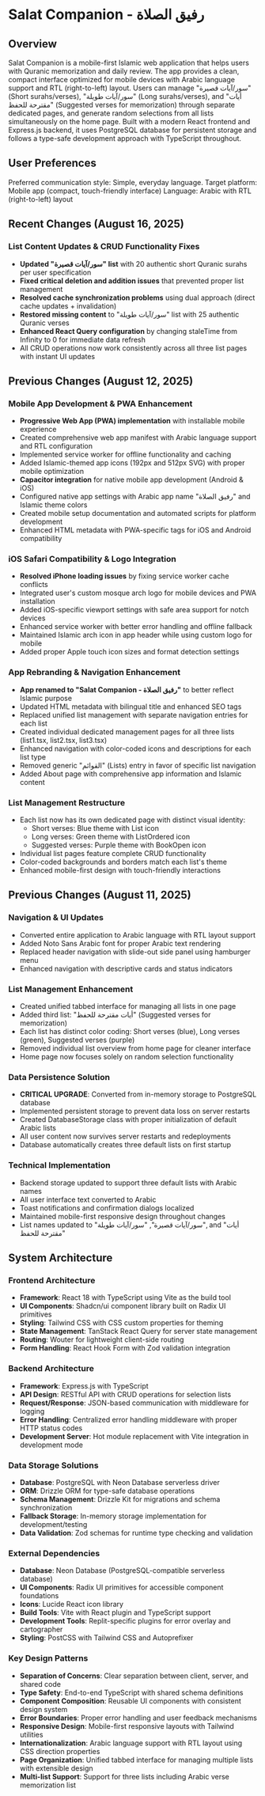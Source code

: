 # Salat Companion - رفيق الصلاة

## Overview

Salat Companion is a mobile-first Islamic web application that helps users with Quranic memorization and daily review. The app provides a clean, compact interface optimized for mobile devices with Arabic language support and RTL (right-to-left) layout. Users can manage "سور/آيات قصيرة" (Short surahs/verses), "سور/آيات طويلة" (Long surahs/verses), and "أيات مقترحة للحفظ" (Suggested verses for memorization) through separate dedicated pages, and generate random selections from all lists simultaneously on the home page. Built with a modern React frontend and Express.js backend, it uses PostgreSQL database for persistent storage and follows a type-safe development approach with TypeScript throughout.

## User Preferences

Preferred communication style: Simple, everyday language.
Target platform: Mobile app (compact, touch-friendly interface)
Language: Arabic with RTL (right-to-left) layout

## Recent Changes (August 16, 2025)

### List Content Updates & CRUD Functionality Fixes
- **Updated "سور/آيات قصيرة" list** with 20 authentic short Quranic surahs per user specification
- **Fixed critical deletion and addition issues** that prevented proper list management
- **Resolved cache synchronization problems** using dual approach (direct cache updates + invalidation)
- **Restored missing content** to "سور/آيات طويلة" list with 25 authentic Quranic verses
- **Enhanced React Query configuration** by changing staleTime from Infinity to 0 for immediate data refresh
- All CRUD operations now work consistently across all three list pages with instant UI updates

## Previous Changes (August 12, 2025)

### Mobile App Development & PWA Enhancement
- **Progressive Web App (PWA) implementation** with installable mobile experience
- Created comprehensive web app manifest with Arabic language support and RTL configuration
- Implemented service worker for offline functionality and caching
- Added Islamic-themed app icons (192px and 512px SVG) with proper mobile optimization
- **Capacitor integration** for native mobile app development (Android & iOS)
- Configured native app settings with Arabic app name "رفيق الصلاة" and Islamic theme colors
- Created mobile setup documentation and automated scripts for platform development
- Enhanced HTML metadata with PWA-specific tags for iOS and Android compatibility

### iOS Safari Compatibility & Logo Integration
- **Resolved iPhone loading issues** by fixing service worker cache conflicts
- Integrated user's custom mosque arch logo for mobile devices and PWA installation
- Added iOS-specific viewport settings with safe area support for notch devices
- Enhanced service worker with better error handling and offline fallback
- Maintained Islamic arch icon in app header while using custom logo for mobile
- Added proper Apple touch icon sizes and format detection settings

### App Rebranding & Navigation Enhancement
- **App renamed to "Salat Companion - رفيق الصلاة"** to better reflect Islamic purpose
- Updated HTML metadata with bilingual title and enhanced SEO tags
- Replaced unified list management with separate navigation entries for each list
- Created individual dedicated management pages for all three lists (list1.tsx, list2.tsx, list3.tsx)
- Enhanced navigation with color-coded icons and descriptions for each list type
- Removed generic "القوائم" (Lists) entry in favor of specific list navigation
- Added About page with comprehensive app information and Islamic content

### List Management Restructure
- Each list now has its own dedicated page with distinct visual identity:
  - Short verses: Blue theme with List icon
  - Long verses: Green theme with ListOrdered icon  
  - Suggested verses: Purple theme with BookOpen icon
- Individual list pages feature complete CRUD functionality
- Color-coded backgrounds and borders match each list's theme
- Enhanced mobile-first design with touch-friendly interactions

## Previous Changes (August 11, 2025)

### Navigation & UI Updates
- Converted entire application to Arabic language with RTL layout support
- Added Noto Sans Arabic font for proper Arabic text rendering
- Replaced header navigation with slide-out side panel using hamburger menu
- Enhanced navigation with descriptive cards and status indicators

### List Management Enhancement
- Created unified tabbed interface for managing all lists in one page
- Added third list: "أيات مقترحة للحفظ" (Suggested verses for memorization)
- Each list has distinct color coding: Short verses (blue), Long verses (green), Suggested verses (purple)
- Removed individual list overview from home page for cleaner interface
- Home page now focuses solely on random selection functionality

### Data Persistence Solution
- **CRITICAL UPGRADE**: Converted from in-memory storage to PostgreSQL database
- Implemented persistent storage to prevent data loss on server restarts
- Created DatabaseStorage class with proper initialization of default Arabic lists
- All user content now survives server restarts and redeployments
- Database automatically creates three default lists on first startup

### Technical Implementation
- Backend storage updated to support three default lists with Arabic names
- All user interface text converted to Arabic
- Toast notifications and confirmation dialogs localized
- Maintained mobile-first responsive design throughout changes
- List names updated to "سور/آيات قصيرة", "سور/آيات طويلة", and "أيات مقترحة للحفظ"

## System Architecture

### Frontend Architecture
- **Framework**: React 18 with TypeScript using Vite as the build tool
- **UI Components**: Shadcn/ui component library built on Radix UI primitives
- **Styling**: Tailwind CSS with CSS custom properties for theming
- **State Management**: TanStack React Query for server state management
- **Routing**: Wouter for lightweight client-side routing
- **Form Handling**: React Hook Form with Zod validation integration

### Backend Architecture
- **Framework**: Express.js with TypeScript
- **API Design**: RESTful API with CRUD operations for selection lists
- **Request/Response**: JSON-based communication with middleware for logging
- **Error Handling**: Centralized error handling middleware with proper HTTP status codes
- **Development Server**: Hot module replacement with Vite integration in development mode

### Data Storage Solutions
- **Database**: PostgreSQL with Neon Database serverless driver
- **ORM**: Drizzle ORM for type-safe database operations
- **Schema Management**: Drizzle Kit for migrations and schema synchronization
- **Fallback Storage**: In-memory storage implementation for development/testing
- **Data Validation**: Zod schemas for runtime type checking and validation

### External Dependencies
- **Database**: Neon Database (PostgreSQL-compatible serverless database)
- **UI Components**: Radix UI primitives for accessible component foundations
- **Icons**: Lucide React icon library
- **Build Tools**: Vite with React plugin and TypeScript support
- **Development Tools**: Replit-specific plugins for error overlay and cartographer
- **Styling**: PostCSS with Tailwind CSS and Autoprefixer

### Key Design Patterns
- **Separation of Concerns**: Clear separation between client, server, and shared code
- **Type Safety**: End-to-end TypeScript with shared schema definitions
- **Component Composition**: Reusable UI components with consistent design system
- **Error Boundaries**: Proper error handling and user feedback mechanisms
- **Responsive Design**: Mobile-first responsive layouts with Tailwind utilities
- **Internationalization**: Arabic language support with RTL layout using CSS direction properties
- **Page Organization**: Unified tabbed interface for managing multiple lists with extensible design
- **Multi-list Support**: Support for three lists including Arabic verse memorization list